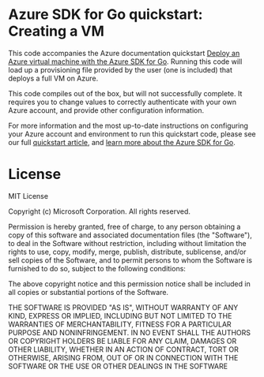 # Azure SDK for Go quickstart: Creating a VM

This code accompanies the Azure documentation quickstart [Deploy an Azure virtual machine with the Azure SDK for Go](http://docs.microsoft.com/azure/go/azure-sdk-go-qs-vm). Running this code will
load up a provisioning file provided by the user (one is included) that deploys a full VM on Azure.
 
This code compiles out of the box, but will not successfully complete. It requires you to change values to correctly authenticate with your own
Azure account, and provide other configuration information.

For more information and the most up-to-date instructions on configuring your Azure account and environment to run this quickstart code, please see our full [quickstart article](http://docs.microsoft.com/azure/go/azure-sdk-go-qs-vm), and [learn more about the Azure SDK for Go](http://docs.microsoft.com/azure/go).

# License

MIT License

Copyright (c) Microsoft Corporation. All rights reserved.

Permission is hereby granted, free of charge, to any person obtaining a copy
of this software and associated documentation files (the "Software"), to deal
in the Software without restriction, including without limitation the rights
to use, copy, modify, merge, publish, distribute, sublicense, and/or sell
copies of the Software, and to permit persons to whom the Software is
furnished to do so, subject to the following conditions:

The above copyright notice and this permission notice shall be included in all
copies or substantial portions of the Software.

THE SOFTWARE IS PROVIDED "AS IS", WITHOUT WARRANTY OF ANY KIND, EXPRESS OR
IMPLIED, INCLUDING BUT NOT LIMITED TO THE WARRANTIES OF MERCHANTABILITY,
FITNESS FOR A PARTICULAR PURPOSE AND NONINFRINGEMENT. IN NO EVENT SHALL THE
AUTHORS OR COPYRIGHT HOLDERS BE LIABLE FOR ANY CLAIM, DAMAGES OR OTHER
LIABILITY, WHETHER IN AN ACTION OF CONTRACT, TORT OR OTHERWISE, ARISING FROM,
OUT OF OR IN CONNECTION WITH THE SOFTWARE OR THE USE OR OTHER DEALINGS IN THE
SOFTWARE

